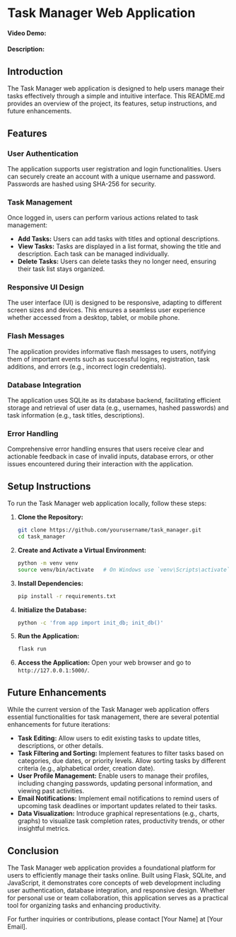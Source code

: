 # Task Manager Web Application
#### Video Demo:  <URL HERE>
#### Description:

## Introduction
The Task Manager web application is designed to help users manage their tasks effectively through a simple and intuitive interface. This README.md provides an overview of the project, its features, setup instructions, and future enhancements.

## Features
### User Authentication
The application supports user registration and login functionalities. Users can securely create an account with a unique username and password. Passwords are hashed using SHA-256 for security.

### Task Management
Once logged in, users can perform various actions related to task management:
- **Add Tasks:** Users can add tasks with titles and optional descriptions.
- **View Tasks:** Tasks are displayed in a list format, showing the title and description. Each task can be managed individually.
- **Delete Tasks:** Users can delete tasks they no longer need, ensuring their task list stays organized.

### Responsive UI Design
The user interface (UI) is designed to be responsive, adapting to different screen sizes and devices. This ensures a seamless user experience whether accessed from a desktop, tablet, or mobile phone.

### Flash Messages
The application provides informative flash messages to users, notifying them of important events such as successful logins, registration, task additions, and errors (e.g., incorrect login credentials).

### Database Integration
The application uses SQLite as its database backend, facilitating efficient storage and retrieval of user data (e.g., usernames, hashed passwords) and task information (e.g., task titles, descriptions).

### Error Handling
Comprehensive error handling ensures that users receive clear and actionable feedback in case of invalid inputs, database errors, or other issues encountered during their interaction with the application.

## Setup Instructions
To run the Task Manager web application locally, follow these steps:

1. **Clone the Repository:**
   ```bash
   git clone https://github.com/yourusername/task_manager.git
   cd task_manager
   ```

2. **Create and Activate a Virtual Environment:**
   ```bash
   python -m venv venv
   source venv/bin/activate   # On Windows use `venv\Scripts\activate`
   ```

3. **Install Dependencies:**
   ```bash
   pip install -r requirements.txt
   ```

4. **Initialize the Database:**
   ```bash
   python -c 'from app import init_db; init_db()'
   ```

5. **Run the Application:**
   ```bash
   flask run
   ```

6. **Access the Application:**
   Open your web browser and go to `http://127.0.0.1:5000/`.

## Future Enhancements
While the current version of the Task Manager web application offers essential functionalities for task management, there are several potential enhancements for future iterations:

- **Task Editing:** Allow users to edit existing tasks to update titles, descriptions, or other details.
- **Task Filtering and Sorting:** Implement features to filter tasks based on categories, due dates, or priority levels. Allow sorting tasks by different criteria (e.g., alphabetical order, creation date).
- **User Profile Management:** Enable users to manage their profiles, including changing passwords, updating personal information, and viewing past activities.
- **Email Notifications:** Implement email notifications to remind users of upcoming task deadlines or important updates related to their tasks.
- **Data Visualization:** Introduce graphical representations (e.g., charts, graphs) to visualize task completion rates, productivity trends, or other insightful metrics.

## Conclusion
The Task Manager web application provides a foundational platform for users to efficiently manage their tasks online. Built using Flask, SQLite, and JavaScript, it demonstrates core concepts of web development including user authentication, database integration, and responsive design. Whether for personal use or team collaboration, this application serves as a practical tool for organizing tasks and enhancing productivity.

For further inquiries or contributions, please contact [Your Name] at [Your Email].

